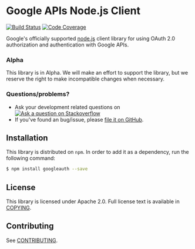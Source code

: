 # Google APIs Node.js Client

[![Build Status][travisimg]][travis]
[![Code Coverage][coverallsimg]][coveralls]

Google's officially supported [node.js][node] client library for using
OAuth 2.0 authorization and authentication with Google APIs.

### Alpha

This library is in Alpha. We will make an effort to support the library, but we reserve the right to make incompatible changes when necessary.

### Questions/problems?

* Ask your development related questions on [![Ask a question on Stackoverflow][overflowimg]][stackoverflow]
* If you've found an bug/issue, please [file it on GitHub][bugs].

## Installation

This library is distributed on `npm`. In order to add it as a dependency,
run the following command:

``` sh
$ npm install googleauth --save
```

## License

This library is licensed under Apache 2.0. Full license text is
available in [COPYING][copying].

## Contributing

See [CONTRIBUTING][contributing].

[travisimg]: https://api.travis-ci.org/google/google-auth-library-nodejs.svg
[bugs]: https://github.com/google/google-auth-library-nodejs/issues
[node]: http://nodejs.org/
[travis]: https://travis-ci.org/google/google-auth-library-nodejs
[stackoverflow]: http://stackoverflow.com/questions/tagged/google-auth-library-nodejs
[apiexplorer]: https://developers.google.com/apis-explorer
[urlshort]: https://developers.google.com/url-shortener/
[usingkeys]: https://developers.google.com/console/help/#UsingKeys
[contributing]: https://github.com/google/google-auth-library-nodejs/tree/master/CONTRIBUTING.md
[copying]: https://github.com/google/google-auth-library-nodejs/tree/master/COPYING
[authdocs]: https://developers.google.com/accounts/docs/OAuth2Login
[request]: https://github.com/mikeal/request
[requestopts]: https://github.com/mikeal/request#requestoptions-callback
[stream]: http://nodejs.org/api/stream.html#stream_class_stream_readable
[stability]: http://nodejs.org/api/stream.html#stream_stream
[overflowimg]: https://googledrive.com/host/0ByfSjdPVs9MZbkhjeUhMYzRTeEE/stackoveflow-tag.png
[devconsole]: https://console.developer.google.com
[oauth]: https://developers.google.com/accounts/docs/OAuth2
[options]: https://github.com/google/google-auth-library-nodejs/tree/master#options
[gcloud]: https://github.com/GoogleCloudPlatform/gcloud-node
[cloudplatform]: https://developers.google.com/cloud/
[coveralls]: https://coveralls.io/r/google/google-auth-library-nodejs?branch=master
[coverallsimg]: https://img.shields.io/coveralls/google/google-auth-library-nodejs.svg
